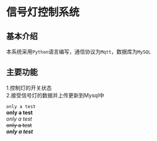 # 信号灯控制系统
## 基本介绍
  本系统采用``Python``语言编写，通信协议为``Mqtt``，数据库为``MySQL``  
## 主要功能  
  1.控制灯的开关状态  
  2.接受信号灯的数据并上传更新到Mysql中  

``only a test``  
**only a test**  
*only a test*  
~~only a test~~  
***only a test***  
